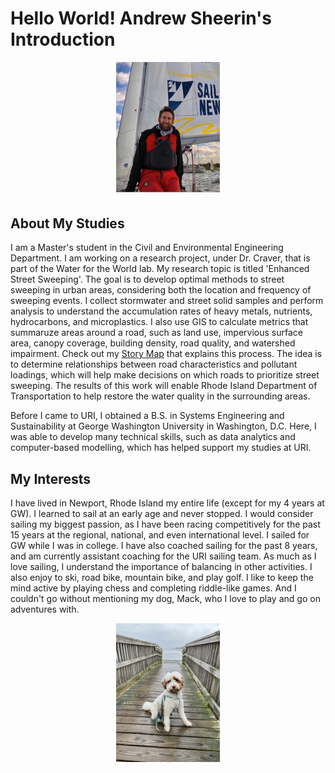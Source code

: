 # Hello World! Andrew Sheerin's Introduction

<p align="center" width="100%">
    <img width="33%" src="/images/me.jpg?raw=True">
</p>

## About My Studies
I am a Master's student in the Civil and Environmental Engineering Department. 
I am working on a research project, under Dr. Craver, that is part of the Water for the World lab.
My research topic is titled 'Enhanced Street Sweeping'. The goal is to develop optimal methods to street sweeping in urban areas,
considering both the location and frequency of sweeping events. I collect stormwater and street solid samples and perform analysis to understand
the accumulation rates of heavy metals, nutrients, hydrocarbons, and microplastics. I also use GIS to calculate metrics that summaruze areas around a road, such as land use, impervious surface area, canopy coverage, building density, road quality, and watershed impairment. Check out my [Story Map](https://storymaps.arcgis.com/stories/113f119bbf244f74968067d8eea4cee1) that explains this process. 
The idea is to determine relationships between road characteristics and pollutant loadings, which will help make decisions on which roads to prioritize street sweeping.
The results of this work will enable Rhode Island Department of Transportation to help restore the water quality in the surrounding areas. 
<p>                                                   
Before I came to URI, I obtained a B.S. in Systems Engineering and Sustainability at George Washington University in Washington, D.C. Here, I was able to develop many technical skills, such as data analytics and computer-based modelling, which has helped support my studies at URI. 


## My Interests
I have lived in Newport, Rhode Island my entire life (except for my 4 years at GW). I learned to sail at an early age and never stopped. I would consider sailing my biggest passion, as I have been racing competitively for the past 15 years at the regional, national, and even international level. I sailed for GW while I was in college. I have also coached sailing for the past 8 years, and am currently assistant coaching for the URI sailing team. As much as I love sailing, I understand the importance of balancing in other activities. I also enjoy to ski, road bike, mountain bike, and play golf. I like to keep the mind active by playing chess and completing riddle-like games. And I couldn't go without mentioning my dog, Mack, who I love to play and go on adventures with. 

<p align="center" width="100%">
    <img width="33%" src="/images/mack.jpg?raw=True">
</p>
